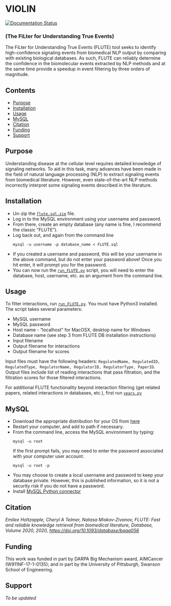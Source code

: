 # VIOLIN
[![Documentation Status](https://readthedocs.org/projects/flute/badge/?version=latest)](https://melody-flute.readthedocs.io/en/latest/?badge=latest)

### (The FiLter for Understanding True Events)

The FiLter for Understanding True Events (FLUTE) tool seeks to identify high-confidence signaling events from biomedical NLP output by comparing with existing biological databases. As such, FLUTE can reliably determine the confidence in the biomolecular events extracted by NLP methods and at the same time provide a speedup in event filtering by three orders of magnitude.

## Contents

- [Purpose](#Purpose)
- [Installation](#Installation)
- [Usage](#Usage)
- [MySQL](#MySQL)
- [Citation](#Citation)
- [Funding](#Funding)
- [Support](#Support)

## Purpose
Understanding disease at the cellular level requires detailed knowledge of signaling networks. To aid in this task, many advances have been made in the field of natural language processing (NLP) to extract signaling events from biomedical literature. However, even state-of-the-art NLP methods incorrectly interpret some signaling events described in the literature.

## Installation
- Un-zip the [`flute.sql.zip`](supplementary/flute.sql.zip) file.
- Log in to the MySQL environment using your username and password.
- From there, create an empty database (any name is fine, I recommend the classic “FLUTE”).
- Log back out, and again from the command line
  ```
  mysql -u username -p database_name < FLUTE.sql
  ```
- If you created a username and password, this will be your username in the above command, but do not enter your password above! Once you hit enter, it will prompt you for the password.
- You can now run the [`run_FLUTE.py`](src/run_FLUTE.py) script, you will need to enter the database, host, username, etc. as an argument from the command line.

## Usage
To filter interactions, run [`run_FLUTE.py`](src/run_FLUTE.py). You must have Python3 installed. The script takes several parameters:
- MySQL username
- MySQL password
- Host name - “localhost” for MacOSX, desktop name for Windows
- Database name (see step 3 from FLUTE DB installation instructions)
- Input filename
- Output filename for interactions
- Output filename for scores

Input files must have the following headers: ``RegulatedName, RegulatedID, RegulatedType, RegulatorName, RegulatorID, RegulatorType, PaperID``. Output files include list of reading interactions that pass filtration, and the filtration scores for those filtered interactions.

For additional FLUTE functionality beyond interaction filtering (get related papers, related interactions in databases, etc.), first run [`years.py`](src/years.py)

## MySQL
- Download the appropriate distribution for your OS from [here](https://dev.mysql.com/doc/mysql-installation-excerpt/5.7/en/)
- Restart your computer, and add to path if necessary.
- From the command line, access the MySQL environment by typing:
  ```
  mysql -u root
  ```
  If the first prompt fails, you may need to enter the password associated with your computer user account:
  ```
  mysql -u root -p
  ```
- You may choose to create a local username and password to keep your database private. However, this is published information, so it is not a security risk if you do not have a password.
- Install [MySQL Python connector](https://dev.mysql.com/doc/connector-python/en/)

## Citation

_Emilee Holtzapple, Cheryl A Telmer, Natasa Miskov-Zivanov, FLUTE: Fast and reliable knowledge retrieval from biomedical literature, Database, Volume 2020, 2020, https://doi.org/10.1093/database/baaa056_

## Funding

This work was funded in part by DARPA Big Mechanism award, AIMCancer (W911NF-17-1-0135); and in part by the University of Pittsburgh, Swanson School of Engineering.

## Support
_To be updated_
